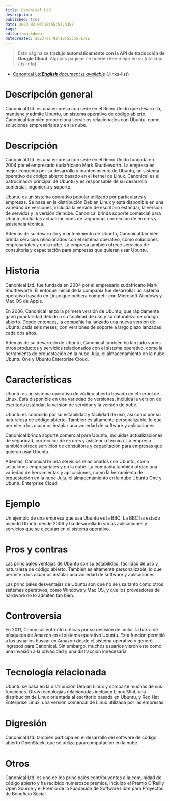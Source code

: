 ```yaml
---
title: Canonical Ltd
description: 
published: true
date: 2023-02-03T10:55:57.438Z
tags: 
editor: markdown
dateCreated: 2023-02-03T10:55:55.138Z
---
```


> Esta página se **tradujo automáticamente con la API de traducción de Google Cloud**.
Algunas páginas se pueden leer mejor en su totalidad.{.is-info}



- [Canonical Ltd***English** document is available*](/en/Knowledge-base/Dictionary/canonical-ltd)
{.links-list}


# Descripción general
Canonical Ltd. es una empresa con sede en el Reino Unido que desarrolla, mantiene y admite Ubuntu, un sistema operativo de código abierto. Canonical también proporciona servicios relacionados con Ubuntu, como soluciones empresariales y en la nube.

# Descripción
Canonical Ltd. es una empresa con sede en el Reino Unido fundada en 2004 por el empresario sudafricano Mark Shuttleworth. La empresa es mejor conocida por su desarrollo y mantenimiento de Ubuntu, un sistema operativo de código abierto basado en el kernel de Linux. Canonical es el patrocinador principal de Ubuntu y es responsable de su desarrollo comercial, ingeniería y soporte.

Ubuntu es un sistema operativo popular utilizado por particulares y empresas. Se basa en la distribución Debian Linux y está disponible en una variedad de versiones, incluida la versión de escritorio estándar, la versión de servidor y la versión de nube. Canonical brinda soporte comercial para Ubuntu, incluidas actualizaciones de seguridad, corrección de errores y asistencia técnica.

Además de su desarrollo y mantenimiento de Ubuntu, Canonical también brinda servicios relacionados con el sistema operativo, como soluciones empresariales y en la nube. La empresa también ofrece servicios de consultoría y capacitación para empresas que quieran usar Ubuntu.

# Historia
Canonical Ltd. fue fundada en 2004 por el empresario sudafricano Mark Shuttleworth. El enfoque inicial de la compañía fue desarrollar un sistema operativo basado en Linux que pudiera competir con Microsoft Windows y Mac OS de Apple.

En 2006, Canonical lanzó la primera versión de Ubuntu, que rápidamente ganó popularidad debido a su facilidad de uso y su naturaleza de código abierto. Desde entonces, la compañía ha lanzado una nueva versión de Ubuntu cada seis meses, con versiones de soporte a largo plazo lanzadas cada dos años.

Además de su desarrollo de Ubuntu, Canonical también ha lanzado varios otros productos y servicios relacionados con el sistema operativo, como la herramienta de orquestación en la nube Juju, el almacenamiento en la nube Ubuntu One y Ubuntu Enterprise Cloud.

# Características
Ubuntu es un sistema operativo de código abierto basado en el kernel de Linux. Está disponible en una variedad de versiones, incluida la versión de escritorio estándar, la versión de servidor y la versión de nube.

Ubuntu es conocido por su estabilidad y facilidad de uso, así como por su naturaleza de código abierto. También es altamente personalizable, lo que permite a los usuarios instalar una variedad de software y aplicaciones.

Canonical brinda soporte comercial para Ubuntu, incluidas actualizaciones de seguridad, corrección de errores y asistencia técnica. La empresa también ofrece servicios de consultoría y capacitación para empresas que quieran usar Ubuntu.

Además, Canonical brinda servicios relacionados con Ubuntu, como soluciones empresariales y en la nube. La compañía también ofrece una variedad de herramientas y aplicaciones, como la herramienta de orquestación en la nube Juju, el almacenamiento en la nube Ubuntu One y Ubuntu Enterprise Cloud.

# Ejemplo
Un ejemplo de una empresa que usa Ubuntu es la BBC. La BBC ha estado usando Ubuntu desde 2006 y ha desarrollado varias aplicaciones y servicios que se ejecutan en el sistema operativo.

# Pros y contras
Las principales ventajas de Ubuntu son su estabilidad, facilidad de uso y naturaleza de código abierto. También es altamente personalizable, lo que permite a los usuarios instalar una variedad de software y aplicaciones.

Las principales desventajas de Ubuntu son que no se usa tanto como otros sistemas operativos, como Windows y Mac OS, y que los proveedores de hardware no lo admiten tan bien.

# Controversia
En 2011, Canonical enfrentó críticas por su decisión de incluir la barra de búsqueda de Amazon en el sistema operativo Ubuntu. Esta función permitió a los usuarios buscar en Amazon desde el sistema operativo y generó ingresos para Canonical. Sin embargo, muchos usuarios vieron esto como una invasión a la privacidad y una distracción innecesaria.

# Tecnología relacionada
Ubuntu se basa en la distribución Debian Linux y comparte muchas de sus funciones. Otras tecnologías relacionadas incluyen Linux Mint, una distribución de Linux orientada al escritorio basada en Ubuntu, y Red Hat Enterprise Linux, una versión comercial de Linux utilizada por las empresas.

# Digresión
Canonical Ltd. también participa en el desarrollo del software de código abierto OpenStack, que se utiliza para computación en la nube.

# Otros
Canonical Ltd. es uno de los principales contribuyentes a la comunidad de código abierto y ha recibido numerosos premios, incluido el Premio O'Reilly Open Source y el Premio de la Fundación de Software Libre para Proyectos de Beneficio Social.